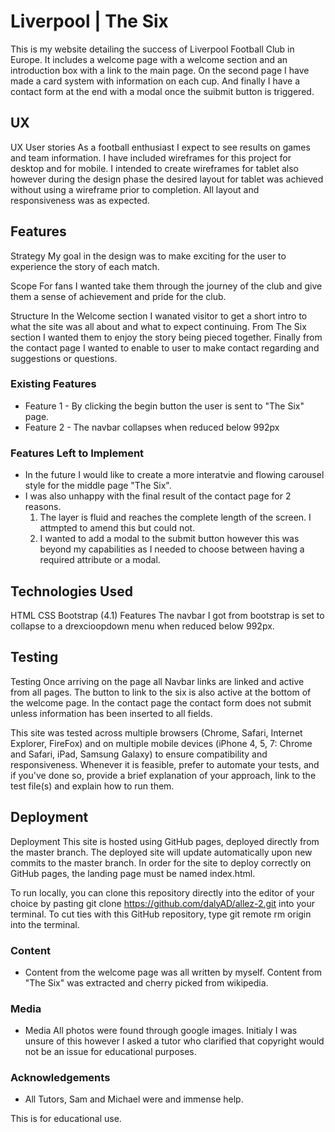# Liverpool | The Six

This is my website detailing the success of Liverpool Football Club in Europe. It includes a welcome page with a welcome section and an introduction box with a link to the main page. On the second page I have made a card system with information on each cup. And finally I have a contact form at the end with a modal once the suibmit button is triggered.
 
## UX
 
UX User stories As a football enthusiast I expect to see results on games and team information. I have included wireframes for this project for desktop and for mobile. I intended to create wireframes for tablet also however during the design phase the desired layout for tablet was achieved without using a wireframe prior to completion. All layout and responsiveness was as expected.

## Features

Strategy My goal in the design was to make exciting for the user to experience the story of each match.

Scope For fans I wanted take them through the journey of the club and give them a sense of achievement and pride for the club.

Structure In the Welcome section I wanated visitor to get a short intro to what the site was all about and what to expect continuing. From The Six section I wanted them to enjoy the story being pieced together. Finally from the contact page I wanted to enable to user to make contact regarding and suggestions or questions.
 
### Existing Features
- Feature 1 - By clicking the begin button the user is sent to "The Six" page. 
- Feature 2 - The navbar collapses when reduced below 992px

### Features Left to Implement
- In the future I would like to create a more interatvie and flowing carousel style for the middle page "The Six".
- I was also unhappy with the final result of the contact page for 2 reasons.
   1. The layer is fluid and reaches the complete length of the screen. I attmpted to amend this but could not.
   2. I wanted to add a modal to the submit button however this was beyond my capabilities as I needed to choose
      between having a required attribute or a modal.

## Technologies Used

HTML CSS Bootstrap (4.1) Features The navbar I got from bootstrap is set to collapse to a drexcioopdown menu when reduced below 992px.


## Testing

Testing Once arriving on the page all Navbar links are linked and active from all pages. The button to link to the six is also active at the bottom of the welcome page. In the contact page the contact form does not submit unless information has been inserted to all fields.

This site was tested across multiple browsers (Chrome, Safari, Internet Explorer, FireFox) and on multiple mobile devices (iPhone 4, 5, 7: Chrome and Safari, iPad, Samsung Galaxy) to ensure compatibility and responsiveness.
Whenever it is feasible, prefer to automate your tests, and if you've done so, provide a brief explanation of your approach, link to the test file(s) and explain how to run them.

## Deployment

Deployment This site is hosted using GitHub pages, deployed directly from the master branch. The deployed site will update automatically upon new commits to the master branch. In order for the site to deploy correctly on GitHub pages, the landing page must be named index.html.

To run locally, you can clone this repository directly into the editor of your choice by pasting git clone https://github.com/dalyAD/allez-2.git into your terminal. To cut ties with this GitHub repository, type git remote rm origin into the terminal.

### Content
- Content from the welcome page was all written by myself. Content from "The Six" was extracted and cherry picked from wikipedia.

### Media
- Media All photos were found through google images. Initialy I was unsure of this however I asked a tutor who clarified that copyright would not be an issue for educational purposes.

### Acknowledgements

- All Tutors, Sam and Michael were and immense help.

This is for educational use.
